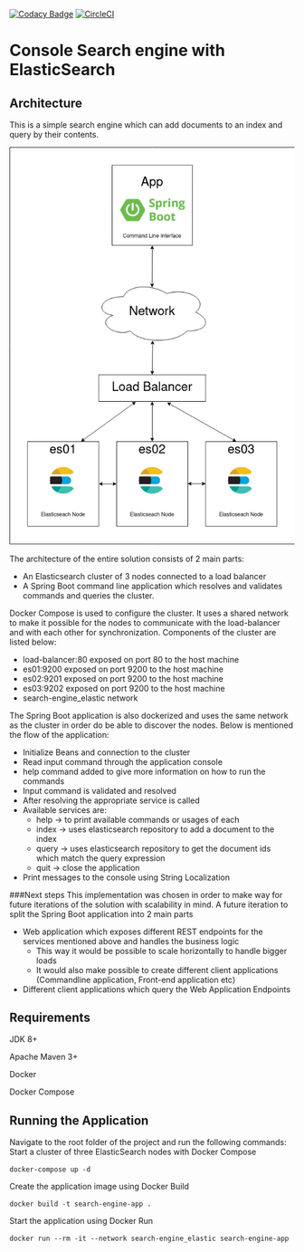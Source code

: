 [![Codacy Badge](https://app.codacy.com/project/badge/Grade/e74fee0edb914eb5ba999080adba97bf)](https://www.codacy.com/gh/LedioPapa/search-engine/dashboard?utm_source=github.com&amp;utm_medium=referral&amp;utm_content=LedioPapa/search-engine&amp;utm_campaign=Badge_Grade)
[![CircleCI](https://circleci.com/gh/LedioPapa/search-engine/tree/main.svg?style=svg)](https://circleci.com/gh/LedioPapa/search-engine/tree/main)
# Console Search engine with ElasticSearch
## Architecture
This is a simple search engine which can add documents to an index and query by their contents.

![Architecture Diagram](src/main/resources/architecture-diagram-1.png)

The architecture of the entire solution consists of 2 main parts:
* An Elasticsearch cluster of 3 nodes connected to a load balancer
* A Spring Boot command line application which resolves and validates commands and queries the cluster.

Docker Compose is used to configure the cluster.
It uses a shared network to make it possible for the nodes to communicate with the load-balancer
and with each other for synchronization.
Components of the cluster are listed below:
* load-balancer:80 exposed on port 80 to the host machine
* es01:9200 exposed on port 9200 to the host machine
* es02:9201 exposed on port 9200 to the host machine
* es03:9202 exposed on port 9200 to the host machine
* search-engine_elastic network

The Spring Boot application is also dockerized and uses the same network as the cluster in order do be able to discover the nodes.
Below is mentioned the flow of the application:
* Initialize Beans and connection to the cluster
* Read input command through the application console
* help command added to give more information on how to run the commands
* Input command is validated and resolved
* After resolving the appropriate service is called
* Available services are:
  * help  -> to print available commands or usages of each
  * index -> uses elasticsearch repository to add a document to the index
  * query -> uses elasticsearch repository to get the document ids which match the query expression
  * quit  -> close the application
* Print messages to the console using String Localization

###Next steps
This implementation was chosen in order to make way for future iterations of the solution with scalability in mind.
A future iteration to split the Spring Boot application into 2 main parts
* Web application which exposes different REST endpoints for the services mentioned above and handles the business logic
  * This way it would be possible to scale horizontally to handle bigger loads
  * It would also make possible to create different client applications (Commandline application, Front-end application etc)
* Different client applications which query the Web Application Endpoints

## Requirements
JDK 8+

Apache Maven 3+

Docker

Docker Compose
## Running the Application
Navigate to the root folder of the project and run the following commands:
Start a cluster of three ElasticSearch nodes with Docker Compose
```
docker-compose up -d
```
Create the application image using Docker Build
```
docker build -t search-engine-app .
```
Start the application using Docker Run
```
docker run --rm -it --network search-engine_elastic search-engine-app
```
